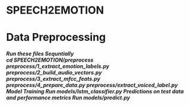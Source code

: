 # SPEECH2EMOTION
# Data Preprocessing
***Run these files Sequntially                                              
cd SPEECH2EMOTION/preprocess
preprocess/1_extract_emotion_labels.py  
      preprocess/2_build_audio_vectors.py  
      preprocess/3_extract_mfcc_feats.py  
      preprocess/4_prepare_data.py
      preprocess/extract_voiced_label.py
      Model Training
      Run models/lstm_classifier.py
      Predictions on test data and performance metrics
      Run models/predict.py***

